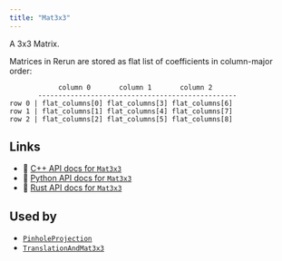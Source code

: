 ```yaml
---
title: "Mat3x3"
---
```


A 3x3 Matrix.

Matrices in Rerun are stored as flat list of coefficients in column-major order:
```text
            column 0       column 1       column 2
       -------------------------------------------------
row 0 | flat_columns[0] flat_columns[3] flat_columns[6]
row 1 | flat_columns[1] flat_columns[4] flat_columns[7]
row 2 | flat_columns[2] flat_columns[5] flat_columns[8]
```


## Links
 * 🌊 [C++ API docs for `Mat3x3`](https://ref.rerun.io/docs/cpp/stable/structrerun_1_1datatypes_1_1Mat3x3.html?speculative-link)
 * 🐍 [Python API docs for `Mat3x3`](https://ref.rerun.io/docs/python/stable/common/datatypes#rerun.datatypes.Mat3x3)
 * 🦀 [Rust API docs for `Mat3x3`](https://docs.rs/rerun/latest/rerun/datatypes/struct.Mat3x3.html)


## Used by

* [`PinholeProjection`](../components/pinhole_projection.md)
* [`TranslationAndMat3x3`](../datatypes/translation_and_mat3x3.md)
